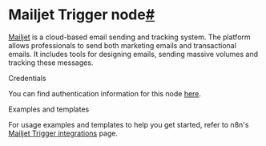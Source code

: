 [](https://github.com/n8n-io/n8n-docs/edit/main/docs/integrations/builtin/trigger-nodes/n8n-nodes-base.mailjettrigger.md "Edit this page")

# Mailjet Trigger node[#](#mailjet-trigger-node "Permanent link")

[Mailjet](https://www.mailjet.com/) is a cloud-based email sending and tracking system. The platform allows professionals to send both marketing emails and transactional emails. It includes tools for designing emails, sending massive volumes and tracking these messages.

Credentials

You can find authentication information for this node [here](../../credentials/mailjet/).

Examples and templates

For usage examples and templates to help you get started, refer to n8n's [Mailjet Trigger integrations](https://n8n.io/integrations/mailjet-trigger/) page.